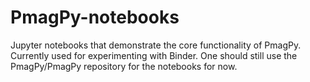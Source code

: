 # PmagPy-notebooks
Jupyter notebooks that demonstrate the core functionality of PmagPy. Currently used for experimenting with Binder. One should still use the PmagPy/PmagPy repository for the notebooks for now.

